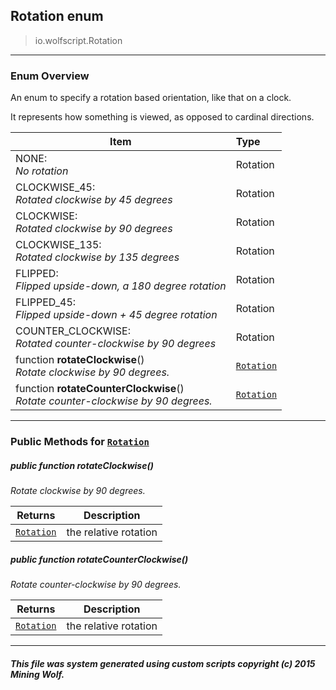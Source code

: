 ## Rotation __enum__

>io.wolfscript.Rotation

---

### Enum Overview

An enum to specify a rotation based orientation, like that on a clock. <p> It represents how something is viewed, as opposed to cardinal directions.

Item | Type   
--- | :--- 
NONE: <br> _No rotation_ | Rotation
CLOCKWISE_45: <br> _Rotated clockwise by 45 degrees_ | Rotation
CLOCKWISE: <br> _Rotated clockwise by 90 degrees_ | Rotation
CLOCKWISE_135: <br> _Rotated clockwise by 135 degrees_ | Rotation
FLIPPED: <br> _Flipped upside-down, a 180 degree rotation_ | Rotation
FLIPPED_45: <br> _Flipped upside-down + 45 degree rotation_ | Rotation
COUNTER_CLOCKWISE: <br> _Rotated counter-clockwise by 90 degrees_ | Rotation
 function __rotateClockwise__() <br> _Rotate clockwise by 90 degrees._ | [`Rotation`](Rotation.md)
 function __rotateCounterClockwise__() <br> _Rotate counter-clockwise by 90 degrees._ | [`Rotation`](Rotation.md)



---


### Public Methods for [`Rotation`](Rotation.md)

##### <a id='rotateclockwise'></a>public  function __rotateClockwise__()

_Rotate clockwise by 90 degrees._

Returns | Description
--- | --- 
[`Rotation`](Rotation.md) | the relative rotation


##### <a id='rotatecounterclockwise'></a>public  function __rotateCounterClockwise__()

_Rotate counter-clockwise by 90 degrees._

Returns | Description
--- | --- 
[`Rotation`](Rotation.md) | the relative rotation


---


##### This file was system generated using custom scripts copyright (c) 2015 Mining Wolf.
	

